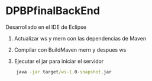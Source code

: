 # DPBPfinalBackEnd

Desarrollado en el IDE de Eclipse

  1. Actualizar ws y mern con las dependencias de Maven
  
  2. Compilar con BuildMaven mern y despues ws
  
  3. Ejecutar el jar para iniciar el servidor
```cmd
    java -jar target/ws-1.0-snapshot.jar
```
